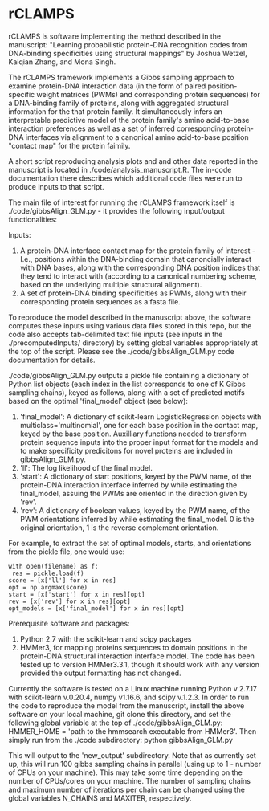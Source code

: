 # rCLAMPS

rCLAMPS is software implementing the method described in the manuscript:  "Learning probabilistic protein-DNA recognition codes from DNA-binding specificities using structural mappings" by Joshua Wetzel, Kaiqian Zhang, and Mona Singh.

The rCLAMPS framework implements a Gibbs sampling approach to examine protein-DNA interaction data (in the form of paired position-specific weight matrices (PWMs) and corresponding protein sequences) for a DNA-binding family of proteins, along with aggregated structural information for the that protein family.  It simultaneously infers an interpretable predictive model of the protein family's amino acid-to-base interaction preferences as well as a set of inferred corresponding protein-DNA interfaces via alignment to a canonical amino acid-to-base position "contact map" for the protein faimily.

A short script reproducing analysis plots and and other data reported in the manuscript is located in ./code/analysis_manuscript.R.  The in-code documentation there describes which additional code files were run to produce inputs to that script.

The main file of interest for running the rCLAMPS framework itself is ./code/gibbsAlign_GLM.py - it provides the following input/output functionalities:

Inputs:
1.  A protein-DNA interface contact map for the protein family of interest - I.e., positions within the DNA-binding domain that canoncially interact with DNA bases, along with the corresponding DNA position indices that they tend to interact with (according to a canonical numbering scheme, based on the underlying multiple structural alignment).
2.  A set of protein-DNA binding specificities as PWMs, along with their corresponding protein sequences as a fasta file.

To reproduce the model described in the manuscript above, the software computes these inputs using various data files stored in this repo, but the code also accepts tab-delimited text file inputs (see inputs in the ./precomputedInputs/ directory) by setting global variables appropriately at the top of the script.  Please see the ./code/gibbsAlign_GLM.py code documentation for details.
 
./code/gibbsAlign_GLM.py outputs a pickle file containing a dictionary of Python list objects (each index in the list corresponds to one of K Gibbs sampling chains), keyed as follows, along with a set of predicted motifs based on the optimal 'final_model' object (see below):
1.  'final_model':  A dictionary of scikit-learn LogisticRegression objects with multiclass='multinomial', one for each base position in the contact map, keyed by the base position.  Auxilliary functions needed to transform protein sequence inputs into the proper input format for the models and to make specificity predicitons for novel proteins are included in gibbsAlign_GLM.py.
2.  'll':  The log likelihood of the final model.
3.  'start':  A dictionary of start positions, keyed by the PWM name, of the protein-DNA interaction interface inferred by while estimating the final_model, assuing the PWMs are oriented in the direction given by 'rev'.
4.  'rev':  A dictionary of boolean values, keyed by the PWM name, of the PWM orientations inferred by while estimating the final_model.  0 is the original orientation, 1 is the reverse complement orientation.

For example, to extract the set of optimal models, starts, and orientations from the pickle file, one would use: 

```
with open(filename) as f:
 res = pickle.load(f)
score = [x['ll'] for x in res]
opt = np.argmax(score)
start = [x['start'] for x in res][opt]
rev = [x['rev'] for x in res][opt]
opt_models = [x['final_model'] for x in res][opt]
```

Prerequisite software and packages:
1.  Python 2.7 with the scikit-learn and scipy packages
2.  HMMer3, for mapping proteins sequences to domain positions in the protein-DNA structural interaction interface model.  The code has been tested up to version HMMer3.3.1, though it should work with any version provided the output formatting has not changed.

Currently the software is tested on a Linux machine running Python v.2.7.17 with scikit-learn v.0.20.4, numpy v1.16.6, and scipy v.1.2.3.  In order to run the code to reproduce the model from the manuscript, install the above software on your local machine, git clone this directory, and set the following global variable at the top of ./code/gibbsAlign_GLM.py: HMMER_HOME = 'path to the hmmsearch executable from HMMer3'. Then simply run from the ./code subdirectory:  python gibbsAlign_GLM.py

This will output to the 'new_output' subdirectory.  Note that as currently set up, this will run 100 gibbs sampling chains in parallel (using up to 1 - number of CPUs on your machine).  This may take some time depending on the number of CPUs/cores on your machine.  The number of sampling chains and maximum number of iterations per chain can be changed using the global variables N_CHAINS and MAXITER, respectively.
